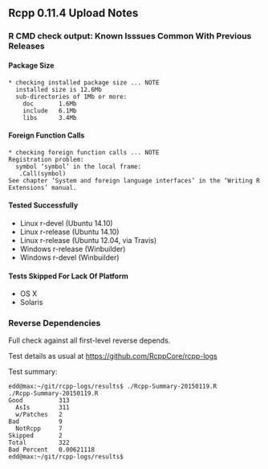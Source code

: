 
## Rcpp 0.11.4 Upload Notes

### R CMD check output: Known Isssues Common With Previous Releases

#### Package Size

```
* checking installed package size ... NOTE
  installed size is 12.6Mb
  sub-directories of 1Mb or more:
    doc       1.6Mb
    include   6.1Mb
    libs      3.4Mb
```

#### Foreign Function Calls

```
* checking foreign function calls ... NOTE
Registration problem:
  symbol ‘symbol’ in the local frame:
   .Call(symbol)
See chapter ‘System and foreign language interfaces’ in the ‘Writing R Extensions’ manual.
```

#### Tested Successfully

- Linux r-devel (Ubuntu 14.10)
- Linux r-release (Ubuntu 14.10)
- Linux r-release (Ubuntu 12.04, via Travis)
- Windows r-release (Winbuilder)
- Windows r-devel (Winbuilder)

#### Tests Skipped For Lack Of Platform

- OS X
- Solaris

### Reverse Dependencies

Full check against all first-level reverse depends.

Test details as usual at https://github.com/RcppCore/rcpp-logs

Test summary:

```
edd@max:~/git/rcpp-logs/results$ ./Rcpp-Summary-20150119.R 
./Rcpp-Summary-20150119.R 
Good          313 
  AsIs        311 
  w/Patches   2 
Bad           9 
  NotRcpp     7 
Skipped       2 
Total         322 
Bad Percent   0.00621118 
edd@max:~/git/rcpp-logs/results$
```






